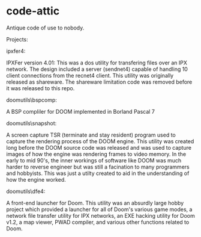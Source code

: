 # code-attic
Antique code of use to nobody.

Projects:

ipxfer4: 

  IPXFer version 4.01: This was a dos utility for transfering files over an IPX network. The design included a server (sendnet4) capable of handling 10 client connections from the recnet4 client. This utility was originally released as shareware. The shareware limitation code was removed before it was released to this repo.

doomutils\bspcomp:

  A BSP compliler for DOOM implemented in Borland Pascal 7

doomutils\snapshot:

  A screen capture TSR (terminate and stay resident) program used to capture the rendering process of the DOOM engine. This utility was created long before the DOOM source code was released and was used to capture images of how the engine was rendering frames to video memory. In the early to mid 90's, the inner workings of software like DOOM was much harder to reverse engineer but was still a facination to many programmers and hobbyists. This was just a utilty created to aid in the understanding of how the engine worked.


doomutils\dfe4:

  A front-end launcher for Doom. This utility was an absurdly large hobby project which provided a launcher for all of Doom's various game modes, a network file transfer utility for IPX networks, an EXE hacking utility for Doom v1.2, a map viewer, PWAD compiler, and various other functions related to Doom.
